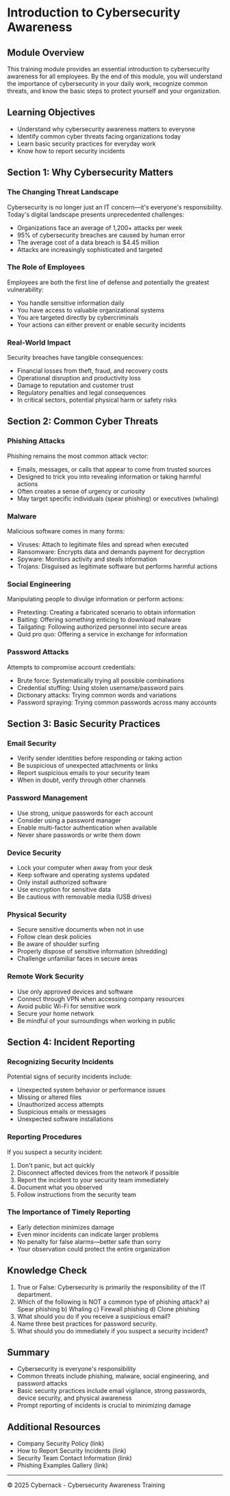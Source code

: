 # Introduction to Cybersecurity Awareness

## Module Overview
This training module provides an essential introduction to cybersecurity awareness for all employees. By the end of this module, you will understand the importance of cybersecurity in your daily work, recognize common threats, and know the basic steps to protect yourself and your organization.

## Learning Objectives
- Understand why cybersecurity awareness matters to everyone
- Identify common cyber threats facing organizations today
- Learn basic security practices for everyday work
- Know how to report security incidents

## Section 1: Why Cybersecurity Matters

### The Changing Threat Landscape
Cybersecurity is no longer just an IT concern—it's everyone's responsibility. Today's digital landscape presents unprecedented challenges:

- Organizations face an average of 1,200+ attacks per week
- 95% of cybersecurity breaches are caused by human error
- The average cost of a data breach is $4.45 million
- Attacks are increasingly sophisticated and targeted

### The Role of Employees
Employees are both the first line of defense and potentially the greatest vulnerability:

- You handle sensitive information daily
- You have access to valuable organizational systems
- You are targeted directly by cybercriminals
- Your actions can either prevent or enable security incidents

### Real-World Impact
Security breaches have tangible consequences:

- Financial losses from theft, fraud, and recovery costs
- Operational disruption and productivity loss
- Damage to reputation and customer trust
- Regulatory penalties and legal consequences
- In critical sectors, potential physical harm or safety risks

## Section 2: Common Cyber Threats

### Phishing Attacks
Phishing remains the most common attack vector:

- Emails, messages, or calls that appear to come from trusted sources
- Designed to trick you into revealing information or taking harmful actions
- Often creates a sense of urgency or curiosity
- May target specific individuals (spear phishing) or executives (whaling)

### Malware
Malicious software comes in many forms:

- Viruses: Attach to legitimate files and spread when executed
- Ransomware: Encrypts data and demands payment for decryption
- Spyware: Monitors activity and steals information
- Trojans: Disguised as legitimate software but performs harmful actions

### Social Engineering
Manipulating people to divulge information or perform actions:

- Pretexting: Creating a fabricated scenario to obtain information
- Baiting: Offering something enticing to download malware
- Tailgating: Following authorized personnel into secure areas
- Quid pro quo: Offering a service in exchange for information

### Password Attacks
Attempts to compromise account credentials:

- Brute force: Systematically trying all possible combinations
- Credential stuffing: Using stolen username/password pairs
- Dictionary attacks: Trying common words and variations
- Password spraying: Trying common passwords across many accounts

## Section 3: Basic Security Practices

### Email Security
- Verify sender identities before responding or taking action
- Be suspicious of unexpected attachments or links
- Report suspicious emails to your security team
- When in doubt, verify through other channels

### Password Management
- Use strong, unique passwords for each account
- Consider using a password manager
- Enable multi-factor authentication when available
- Never share passwords or write them down

### Device Security
- Lock your computer when away from your desk
- Keep software and operating systems updated
- Only install authorized software
- Use encryption for sensitive data
- Be cautious with removable media (USB drives)

### Physical Security
- Secure sensitive documents when not in use
- Follow clean desk policies
- Be aware of shoulder surfing
- Properly dispose of sensitive information (shredding)
- Challenge unfamiliar faces in secure areas

### Remote Work Security
- Use only approved devices and software
- Connect through VPN when accessing company resources
- Avoid public Wi-Fi for sensitive work
- Secure your home network
- Be mindful of your surroundings when working in public

## Section 4: Incident Reporting

### Recognizing Security Incidents
Potential signs of security incidents include:

- Unexpected system behavior or performance issues
- Missing or altered files
- Unauthorized access attempts
- Suspicious emails or messages
- Unexpected software installations

### Reporting Procedures
If you suspect a security incident:

1. Don't panic, but act quickly
2. Disconnect affected devices from the network if possible
3. Report the incident to your security team immediately
4. Document what you observed
5. Follow instructions from the security team

### The Importance of Timely Reporting
- Early detection minimizes damage
- Even minor incidents can indicate larger problems
- No penalty for false alarms—better safe than sorry
- Your observation could protect the entire organization

## Knowledge Check
1. True or False: Cybersecurity is primarily the responsibility of the IT department.
2. Which of the following is NOT a common type of phishing attack?
   a) Spear phishing
   b) Whaling
   c) Firewall phishing
   d) Clone phishing
3. What should you do if you receive a suspicious email?
4. Name three best practices for password security.
5. What should you do immediately if you suspect a security incident?

## Summary
- Cybersecurity is everyone's responsibility
- Common threats include phishing, malware, social engineering, and password attacks
- Basic security practices include email vigilance, strong passwords, device security, and physical awareness
- Prompt reporting of incidents is crucial to minimizing damage

## Additional Resources
- Company Security Policy (link)
- How to Report Security Incidents (link)
- Security Team Contact Information (link)
- Phishing Examples Gallery (link)

---

© 2025 Cybernack - Cybersecurity Awareness Training
